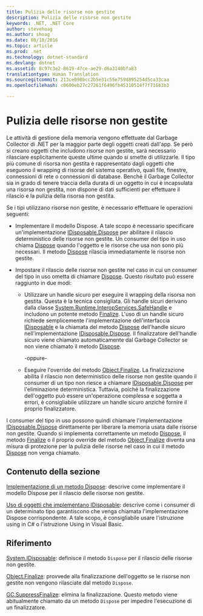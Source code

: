 ```yaml
---
title: Pulizia delle risorse non gestite
description: Pulizia delle risorse non gestite
keywords: .NET, .NET Core
author: stevehoag
ms.author: shoag
ms.date: 08/18/2016
ms.topic: article
ms.prod: .net
ms.technology: dotnet-standard
ms.devlang: dotnet
ms.assetid: 8c97c3e2-8619-47ce-ae29-d6a3140bfa83
translationtype: Human Translation
ms.sourcegitcommit: 213ce098bcc2b5e31c55e759d895254d5ca33caa
ms.openlocfilehash: c0600eb27c27261f6496fb45310514f7f716b3b3

---
```


# <a name="cleaning-up-unmanaged-resources"></a>Pulizia delle risorse non gestite

Le attività di gestione della memoria vengono effettuate dal Garbage Collector di .NET per la maggior parte degli oggetti creati dall'app. Se però si creano oggetti che includono risorse non gestite, sarà necessario rilasciare esplicitamente queste ultime quando si smette di utilizzarle. Il tipo più comune di risorsa non gestita è rappresentato dagli oggetti che eseguono il wrapping di risorse del sistema operativo, quali file, finestre, connessioni di rete o connessioni di database. Benché il Garbage Collector sia in grado di tenere traccia della durata di un oggetto in cui è incapsulata una risorsa non gestita, non dispone di dati sufficienti per effettuare il rilascio e la pulizia della risorsa non gestita. 

Se i tipi utilizzano risorse non gestite, è necessario effettuare le operazioni seguenti: 

* Implementare il modello Dispose. A tale scopo è necessario specificare un'implementazione [IDisposable.Dispose](xref:System.IDisposable.Dispose) per abilitare il rilascio deterministico delle risorse non gestite. Un consumer del tipo in uso chiama [Dispose](xref:System.IDisposable.Dispose) quando l'oggetto e le risorse che usa non sono più necessari. Il metodo [Dispose](xref:System.IDisposable.Dispose) rilascia immediatamente le risorse non gestite. 

* Impostare il rilascio delle risorse non gestite nel caso in cui un consumer del tipo in uso ometta di chiamare [Dispose](xref:System.IDisposable.Dispose). Questo risultato può essere raggiunto in due modi: 

    * Utilizzare un handle sicuro per eseguire il wrapping della risorsa non gestita. Questa è la tecnica consigliata. Gli handle sicuri derivano dalla classe [System.Runtime.InteropServices.SafeHandle](xref:System.Runtime.InteropServices.SafeHandle) e includono un potente metodo [Finalize](xref:System.Object.Finalize). L'uso di un handle sicuro richiede semplicemente l'implementazione dell'interfaccia [IDisposable](xref:System.IDisposable) e la chiamata del metodo [Dispose](xref:System.IDisposable.Dispose) dell'handle sicuro nell'implementazione [IDisposable.Dispose](xref:System.IDisposable.Dispose). Il finalizzatore dell'handle sicuro viene chiamato automaticamente dal Garbage Collector se non viene chiamato il metodo [Dispose](xref:System.IDisposable.Dispose). 

      -oppure-

    * Eseguire l'override del metodo [Object.Finalize](xref:System.Object.Finalize). La finalizzazione abilita il rilascio non deterministico delle risorse non gestite quando il consumer di un tipo non riesce a chiamare [IDisposable.Dispose](xref:System.IDisposable.Dispose) per l'eliminazione deterministica. Tuttavia, poiché la finalizzazione dell'oggetto può essere un'operazione complessa e soggetta a errori, è consigliabile utilizzare un handle sicuro anziché fornire il proprio finalizzatore. 

I consumer del tipo in uso possono quindi chiamare l'implementazione [IDisposable.Dispose](xref:System.IDisposable.Dispose) direttamente per liberare la memoria usata dalle risorse non gestite. Quando si implementa correttamente un metodo [Dispose](xref:System.IDisposable.Dispose), il metodo [Finalize](xref:System.Object.Finalize) o il proprio override del metodo [Object.Finalize](xref:System.Object.Finalize) diventa una misura di protezione per la pulizia delle risorse nel caso in cui il metodo [Dispose](xref:System.IDisposable.Dispose) non venga chiamato. 

## <a name="in-this-section"></a>Contenuto della sezione

[Implementazione di un metodo Dispose](implementing-dispose.md): descrive come implementare il modello Dispose per il rilascio delle risorse non gestite.

[Uso di oggetti che implementano IDisposable](using-objects.md): descrive come i consumer di un determinato tipo garantiscono che venga chiamata l'implementazione Dispose corrispondente. A tale scopo, è consigliabile usare l'istruzione using in C# o l'istruzione Using in Visual Basic.

## <a name="reference"></a>Riferimento

[System.IDisposable](xref:System.IDisposable): definisce il metodo `Dispose` per il rilascio delle risorse non gestite.

[Object.Finalize](xref:System.Object.Finalize): provvede alla finalizzazione dell'oggetto se le risorse non gestite non vengono rilasciate dal metodo `Dispose`. 

[GC.SuppressFinalize](xref:System.GC#System_GC_SuppressFinalize_System_Object_): elimina la finalizzazione. Questo metodo viene abitualmente chiamato da un metodo `Dispose` per impedire l'esecuzione di un finalizzatore. 



<!--HONumber=Nov16_HO3-->


